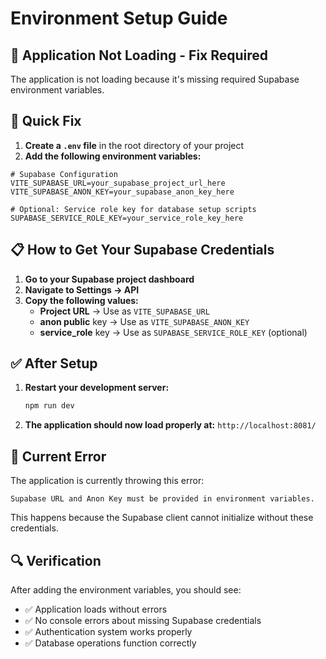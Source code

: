 # Environment Setup Guide

## 🚨 Application Not Loading - Fix Required

The application is not loading because it's missing required Supabase environment variables.

## 🔧 Quick Fix

1. **Create a `.env` file** in the root directory of your project
2. **Add the following environment variables:**

```env
# Supabase Configuration
VITE_SUPABASE_URL=your_supabase_project_url_here
VITE_SUPABASE_ANON_KEY=your_supabase_anon_key_here

# Optional: Service role key for database setup scripts
SUPABASE_SERVICE_ROLE_KEY=your_service_role_key_here
```

## 📋 How to Get Your Supabase Credentials

1. **Go to your Supabase project dashboard**
2. **Navigate to Settings → API**
3. **Copy the following values:**
   - **Project URL** → Use as `VITE_SUPABASE_URL`
   - **anon public** key → Use as `VITE_SUPABASE_ANON_KEY`
   - **service_role** key → Use as `SUPABASE_SERVICE_ROLE_KEY` (optional)

## ✅ After Setup

1. **Restart your development server:**
   ```bash
   npm run dev
   ```

2. **The application should now load properly at:** `http://localhost:8081/`

## 🚨 Current Error

The application is currently throwing this error:
```
Supabase URL and Anon Key must be provided in environment variables.
```

This happens because the Supabase client cannot initialize without these credentials.

## 🔍 Verification

After adding the environment variables, you should see:
- ✅ Application loads without errors
- ✅ No console errors about missing Supabase credentials
- ✅ Authentication system works properly
- ✅ Database operations function correctly 